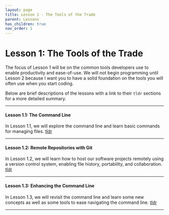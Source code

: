 ```yaml
---
layout: page
title: Lesson 1 - The Tools of the Trade
parent: Lessons
has_children: true
nav_order: 1
---
```

# Lesson 1: The Tools of the Trade

The focus of Lesson 1 will be on the common tools developers use to enable productivity and ease-of-use. We will not begin programming until Lesson 2 because I want you to have a solid foundation on the tools you will often use when you start coding.

Below are brief descriptions of the lessons with a link to their `tldr` sections for a more detailed summary.

---

#### Lesson 1.1: The Command Line

In Lesson 1.1, we will explore the command line and learn basic commands for managing files. [tldr](lesson_1_1.html#tldr)

---

#### Lesson 1.2: Remote Repositories with Git
In Lesson 1.2, we will learn how to host our software projects remotely using a version control system, enabling file history, portability, and collaboration. [tldr](lesson_1_2.html#tldr)

---

#### Lesson 1.3: Enhancing the Command Line

In Lesson 1.3, we will revisit the command line and learn some new concepts as well as some tools to ease navigating the command line. [tldr](lesson_1_3.html#tldr)

---
